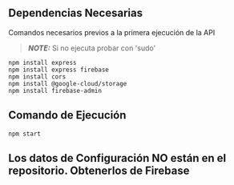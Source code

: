 ## Dependencias Necesarias
Comandos necesarios previos a la primera ejecución de la API
> **_NOTE:_** Si no ejecuta probar con 'sudo'
```
npm install express
npm install express firebase
npm install cors
npm install @google-cloud/storage
npm install firebase-admin
```



## Comando de Ejecución
```
npm start
```


## Los datos de Configuración NO están en el repositorio. Obtenerlos de Firebase